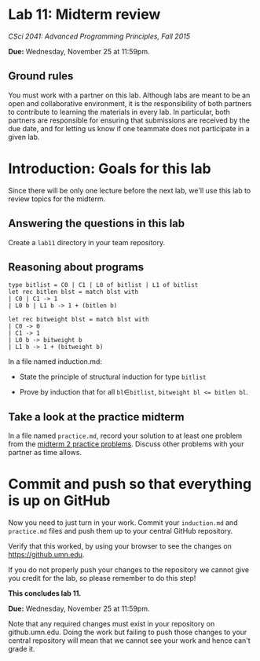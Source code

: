 # Lab 11: Midterm review

*CSci 2041: Advanced Programming Principles, Fall 2015*

**Due:** Wednesday, November 25 at 11:59pm.


## Ground rules

You must work with a partner on this lab.  Although labs are meant to
be an open and collaborative environment, it is the responsibility of
both partners to contribute to learning the materials in every lab.
In particular, both partners are responsible for ensuring that submissions are
received by the due date, and for letting us know if one teammate does
not participate in a given lab.

# Introduction: Goals for this lab

Since there will be only one lecture before the next lab, we'll use
this lab to review topics for the midterm.

## Answering the questions in this lab

Create a `lab11` directory in your team repository.

## Reasoning about programs

```
type bitlist = C0 | C1 | L0 of bitlist | L1 of bitlist
let rec bitlen blst = match blst with
| C0 | C1 -> 1
| L0 b | L1 b -> 1 + (bitlen b)

let rec bitweight blst = match blst with
| C0 -> 0
| C1 -> 1
| L0 b -> bitweight b
| L1 b -> 1 + (bitweight b)
```

In a file named induction.md:

+ State the principle of structural induction for type `bitlist`

+ Prove by induction that for all `bl`&in;`bitlist`, `bitweight bl <=
  bitlen bl`.

## Take a look at the practice midterm

In a file named `practice.md`, record your solution to at least one problem
from the [midterm 2 practice problems](https://github.umn.edu/csci2041-f15/hw2041-f15/blob/master/midterm2-practice.md).
Discuss other problems with your partner as time allows.

# Commit and push so that everything is up on GitHub

Now you need to just turn in your work. Commit your `induction.md`
and `practice.md` files and push them up to your central GitHub repository. 

Verify that this worked, by using your browser to see the changes on
https://github.umn.edu.

If you do not properly push your changes to the repository we
cannot give you credit for the lab, so please remember to do this
step!

__This concludes lab 11.__

**Due:** Wednesday, November 25 at 11:59pm.

Note that any required changes must exist in your repository on
github.umn.edu. Doing the work but failing to push those changes
to your central repository will mean that we cannot see your work
and hence can't grade it.
